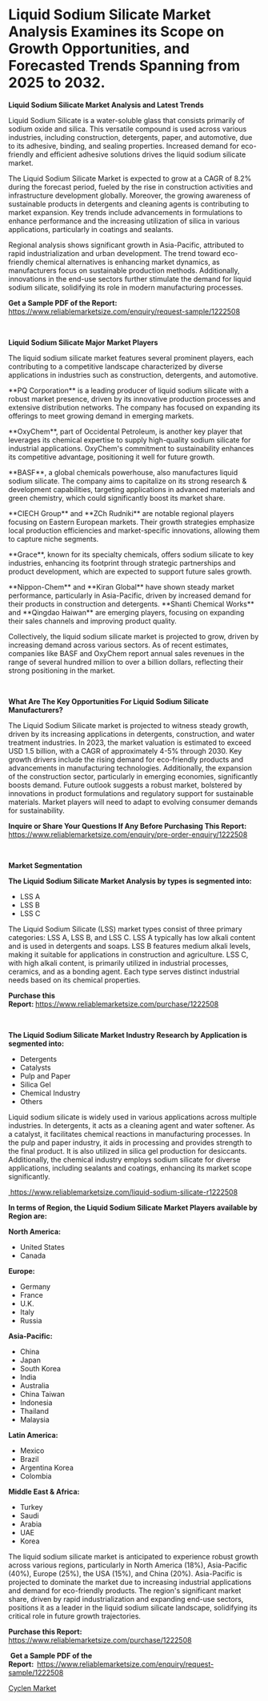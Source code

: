 <p><h1>Liquid Sodium Silicate Market Analysis Examines its Scope on Growth Opportunities, and Forecasted Trends Spanning from 2025 to 2032.</h1></p><p><strong>Liquid Sodium Silicate Market Analysis and Latest Trends</strong></p>
<p><p>Liquid Sodium Silicate is a water-soluble glass that consists primarily of sodium oxide and silica. This versatile compound is used across various industries, including construction, detergents, paper, and automotive, due to its adhesive, binding, and sealing properties. Increased demand for eco-friendly and efficient adhesive solutions drives the liquid sodium silicate market.</p><p>The Liquid Sodium Silicate Market is expected to grow at a CAGR of 8.2% during the forecast period, fueled by the rise in construction activities and infrastructure development globally. Moreover, the growing awareness of sustainable products in detergents and cleaning agents is contributing to market expansion. Key trends include advancements in formulations to enhance performance and the increasing utilization of silica in various applications, particularly in coatings and sealants.</p><p>Regional analysis shows significant growth in Asia-Pacific, attributed to rapid industrialization and urban development. The trend toward eco-friendly chemical alternatives is enhancing market dynamics, as manufacturers focus on sustainable production methods. Additionally, innovations in the end-use sectors further stimulate the demand for liquid sodium silicate, solidifying its role in modern manufacturing processes.</p></p>
<p><strong>Get a Sample PDF of the Report:&nbsp;</strong> <a href="https://www.reliablemarketsize.com/enquiry/request-sample/1222508?utm_campaign=2284&utm_medium=2&utm_source=Github&utm_content=ia&utm_term=02032025&utm_id=liquid-sodium-silicate">https://www.reliablemarketsize.com/enquiry/request-sample/1222508</a></p>
<p>&nbsp;</p>
<p><strong>Liquid Sodium Silicate Major Market Players</strong></p>
<p><p>The liquid sodium silicate market features several prominent players, each contributing to a competitive landscape characterized by diverse applications in industries such as construction, detergents, and automotive. </p><p>**PQ Corporation** is a leading producer of liquid sodium silicate with a robust market presence, driven by its innovative production processes and extensive distribution networks. The company has focused on expanding its offerings to meet growing demand in emerging markets.</p><p>**OxyChem**, part of Occidental Petroleum, is another key player that leverages its chemical expertise to supply high-quality sodium silicate for industrial applications. OxyChem's commitment to sustainability enhances its competitive advantage, positioning it well for future growth.</p><p>**BASF**, a global chemicals powerhouse, also manufactures liquid sodium silicate. The company aims to capitalize on its strong research & development capabilities, targeting applications in advanced materials and green chemistry, which could significantly boost its market share.</p><p>**CIECH Group** and **ZCh Rudniki** are notable regional players focusing on Eastern European markets. Their growth strategies emphasize local production efficiencies and market-specific innovations, allowing them to capture niche segments.</p><p>**Grace**, known for its specialty chemicals, offers sodium silicate to key industries, enhancing its footprint through strategic partnerships and product development, which are expected to support future sales growth.</p><p>**Nippon-Chem** and **Kiran Global** have shown steady market performance, particularly in Asia-Pacific, driven by increased demand for their products in construction and detergents. **Shanti Chemical Works** and **Qingdao Haiwan** are emerging players, focusing on expanding their sales channels and improving product quality.</p><p>Collectively, the liquid sodium silicate market is projected to grow, driven by increasing demand across various sectors. As of recent estimates, companies like BASF and OxyChem report annual sales revenues in the range of several hundred million to over a billion dollars, reflecting their strong positioning in the market.</p></p>
<p>&nbsp;</p>
<p><strong>What Are The Key Opportunities For Liquid Sodium Silicate Manufacturers?</strong></p>
<p><p>The Liquid Sodium Silicate market is projected to witness steady growth, driven by its increasing applications in detergents, construction, and water treatment industries. In 2023, the market valuation is estimated to exceed USD 1.5 billion, with a CAGR of approximately 4-5% through 2030. Key growth drivers include the rising demand for eco-friendly products and advancements in manufacturing technologies. Additionally, the expansion of the construction sector, particularly in emerging economies, significantly boosts demand. Future outlook suggests a robust market, bolstered by innovations in product formulations and regulatory support for sustainable materials. Market players will need to adapt to evolving consumer demands for sustainability.</p></p>
<p><strong>Inquire or Share Your Questions If Any Before Purchasing This Report:</strong> <a href="https://www.reliablemarketsize.com/enquiry/pre-order-enquiry/1222508?utm_campaign=2284&utm_medium=2&utm_source=Github&utm_content=ia&utm_term=02032025&utm_id=liquid-sodium-silicate">https://www.reliablemarketsize.com/enquiry/pre-order-enquiry/1222508</a></p>
<p>&nbsp;</p>
<p><strong>Market Segmentation</strong></p>
<p><strong>The Liquid Sodium Silicate Market Analysis by types is segmented into:</strong></p>
<p><ul><li>LSS A</li><li>LSS B</li><li>LSS C</li></ul></p>
<p><p>The Liquid Sodium Silicate (LSS) market types consist of three primary categories: LSS A, LSS B, and LSS C. LSS A typically has low alkali content and is used in detergents and soaps. LSS B features medium alkali levels, making it suitable for applications in construction and agriculture. LSS C, with high alkali content, is primarily utilized in industrial processes, ceramics, and as a bonding agent. Each type serves distinct industrial needs based on its chemical properties.</p></p>
<p><strong>Purchase this Report:&nbsp;</strong><a href="https://www.reliablemarketsize.com/purchase/1222508?utm_campaign=2284&utm_medium=2&utm_source=Github&utm_content=ia&utm_term=02032025&utm_id=liquid-sodium-silicate">https://www.reliablemarketsize.com/purchase/1222508</a></p>
<p>&nbsp;</p>
<p><strong>The Liquid Sodium Silicate Market Industry Research by Application is segmented into:</strong></p>
<p><ul><li>Detergents</li><li>Catalysts</li><li>Pulp and Paper</li><li>Silica Gel</li><li>Chemical Industry</li><li>Others</li></ul></p>
<p><p>Liquid sodium silicate is widely used in various applications across multiple industries. In detergents, it acts as a cleaning agent and water softener. As a catalyst, it facilitates chemical reactions in manufacturing processes. In the pulp and paper industry, it aids in processing and provides strength to the final product. It is also utilized in silica gel production for desiccants. Additionally, the chemical industry employs sodium silicate for diverse applications, including sealants and coatings, enhancing its market scope significantly.</p></p>
<p><a href="https://www.reliablemarketsize.com/liquid-sodium-silicate-r1222508?utm_campaign=2284&utm_medium=2&utm_source=Github&utm_content=ia&utm_term=02032025&utm_id=liquid-sodium-silicate">&nbsp;https://www.reliablemarketsize.com/liquid-sodium-silicate-r1222508</a></p>
<p><strong>In terms of Region, the Liquid Sodium Silicate Market Players available by Region are:</strong></p>
<p>
    <p> <strong> North America: </strong>
        <ul>
            <li>United States</li>
            <li>Canada</li>
        </ul>
        </p> 
    <p> <strong> Europe: </strong>
        <ul>
            <li>Germany</li>
            <li>France</li>
            <li>U.K.</li>
            <li>Italy</li>
            <li>Russia</li>
        </ul>
        </p> 
    <p> <strong> Asia-Pacific: </strong>
        <ul>
            <li>China</li>
            <li>Japan</li>
            <li>South Korea</li>
            <li>India</li>
            <li>Australia</li>
            <li>China Taiwan</li>
            <li>Indonesia</li>
            <li>Thailand</li>
            <li>Malaysia</li>
        </ul>
        </p> 
    <p> <strong> Latin America: </strong>
        <ul>
            <li>Mexico</li>
            <li>Brazil</li>
            <li>Argentina Korea</li>
            <li>Colombia</li>
        </ul>
        </p> 
    <p> <strong> Middle East & Africa: </strong>
        <ul>
            <li>Turkey</li>
            <li>Saudi</li>
            <li>Arabia</li>
            <li>UAE</li>
            <li>Korea</li>
        </ul>
    </p>
    </p>
<p><p>The liquid sodium silicate market is anticipated to experience robust growth across various regions, particularly in North America (18%), Asia-Pacific (40%), Europe (25%), the USA (15%), and China (20%). Asia-Pacific is projected to dominate the market due to increasing industrial applications and demand for eco-friendly products. The region's significant market share, driven by rapid industrialization and expanding end-use sectors, positions it as a leader in the liquid sodium silicate landscape, solidifying its critical role in future growth trajectories.</p></p>
<p><strong>Purchase this Report: </strong><a href="https://www.reliablemarketsize.com/purchase/1222508?utm_campaign=2284&utm_medium=2&utm_source=Github&utm_content=ia&utm_term=02032025&utm_id=liquid-sodium-silicate">https://www.reliablemarketsize.com/purchase/1222508</a></p>
<p>&nbsp;<strong>Get a Sample PDF of the Report:&nbsp;&nbsp;</strong><a href="https://www.reliablemarketsize.com/enquiry/request-sample/1222508?utm_campaign=2284&utm_medium=2&utm_source=Github&utm_content=ia&utm_term=02032025&utm_id=liquid-sodium-silicate">https://www.reliablemarketsize.com/enquiry/request-sample/1222508</a></p>
<p><strong></strong></p>
<p><p><a href="https://github.com/WashimHussain441/Market-Research-Report-List-1/blob/main/cyclen-market.md?utm_campaign=2284&utm_medium=2&utm_source=Github&utm_content=ia&utm_term=02032025&utm_id=liquid-sodium-silicate">Cyclen Market</a></p></p>